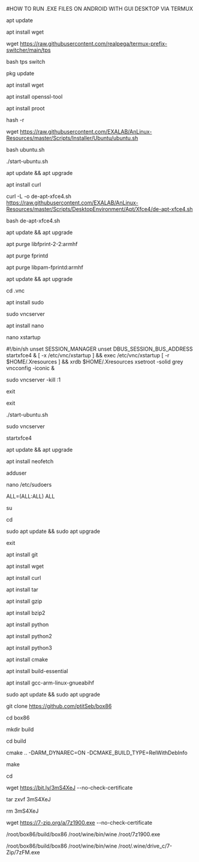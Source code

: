 #HOW TO RUN .EXE FILES ON ANDROID WITH GUI DESKTOP VIA TERMUX


apt update

apt install wget

wget https://raw.githubusercontent.com/realpega/termux-prefix-switcher/main/tps

bash tps switch

pkg update

apt install wget

apt install openssl-tool

apt install proot

hash -r

wget https://raw.githubusercontent.com/EXALAB/AnLinux-Resources/master/Scripts/Installer/Ubuntu/ubuntu.sh

bash ubuntu.sh

./start-ubuntu.sh

apt update && apt upgrade

apt install curl

curl -L -o de-apt-xfce4.sh https://raw.githubusercontent.com/EXALAB/AnLinux-Resources/master/Scripts/DesktopEnvironment/Apt/Xfce4/de-apt-xfce4.sh

bash de-apt-xfce4.sh

apt update && apt upgrade

apt purge libfprint-2-2:armhf

apt purge fprintd

apt purge libpam-fprintd:armhf

apt update && apt upgrade

cd .vnc

apt install sudo

sudo vncserver

apt install nano

nano xstartup

#!/bin/sh
unset SESSION_MANAGER
unset DBUS_SESSION_BUS_ADDRESS startxfce4 &
[ -x /etc/vnc/xstartup ] && exec /etc/vnc/xstartup
[ -r $HOME/.Xresources ] && xrdb $HOME/.Xresources
xsetroot -solid grey
vncconfig -iconic &

sudo vncserver -kill :1

exit

exit

./start-ubuntu.sh

sudo vncserver

startxfce4

apt update && apt upgrade

apt install neofetch

adduser

nano /etc/sudoers

ALL=(ALL:ALL) ALL

su

cd

sudo apt update && sudo apt upgrade

exit

apt install git

apt install wget

apt install curl

apt install tar

apt install gzip

apt install bzip2

apt install python

apt install python2

apt install python3

apt install cmake

apt install build-essential

apt install gcc-arm-linux-gnueabihf

sudo apt update && sudo apt upgrade

git clone https://github.com/ptitSeb/box86

cd box86

mkdir build

cd build

cmake .. -DARM_DYNAREC=ON -DCMAKE_BUILD_TYPE=RelWithDebInfo

make

cd

wget https://bit.ly/3mS4XeJ --no-check-certificate

tar zxvf 3mS4XeJ

rm 3mS4XeJ

wget https://7-zip.org/a/7z1900.exe --no-check-certificate

/root/box86/build/box86 /root/wine/bin/wine /root/7z1900.exe

/root/box86/build/box86 /root/wine/bin/wine /root/.wine/drive_c/7-Zip/7zFM.exe
